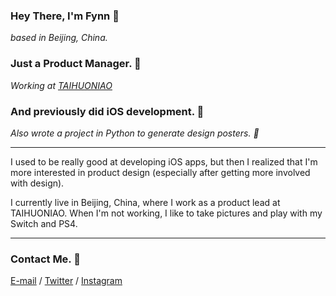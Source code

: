 ### Hey There, I'm Fynn 👋
*based in Beijing, China.*


### Just a Product Manager. 🔭
*Working at [TAIHUONIAO](www.taihuoniao.com)*

### And previously did iOS development. 🌱
*Also wrote a project in Python to generate design posters. 🤔*

---
I used to be really good at developing iOS apps, but then I realized that I'm more interested in product design (especially after getting more involved with design).

I currently live in Beijing, China, where I work as a product lead at TAIHUONIAO. When I'm not working, I like to take pictures and play with my Switch and PS4.

---

### Contact Me. 💬
[E-mail](flyang163@gmail.com) / [Twitter](https://twitter.com/fynnyang) / [Instagram](https://www.instagram.com/hey.fynnnn/)

<!--
**FFynn/FFynn** is a ✨ _special_ ✨ repository because its `README.md` (this file) appears on your GitHub profile.

Here are some ideas to get you started:

- 🔭 I’m currently working on ...
- 🌱 I’m currently learning ...
- 👯 I’m looking to collaborate on ...
- 🤔 I’m looking for help with ...
- 💬 Ask me about ...
- 📫 How to reach me: ...
- 😄 Pronouns: ...
- ⚡ Fun fact: ...
-->
